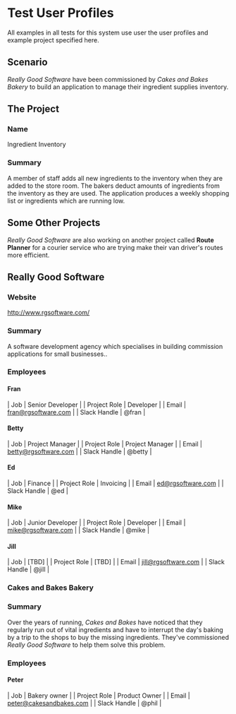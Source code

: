 # Test User Profiles

All examples in all tests for this system use user the user profiles and example
project specified here.

## Scenario

*Really Good Software* have been commissioned by *Cakes and Bakes Bakery* to
build an application to manage their ingredient supplies inventory.

## The Project

### Name
Ingredient Inventory

### Summary
A member of staff adds all new ingredients to the inventory when they are added
to the store room. The bakers deduct amounts of ingredients from the inventory
as they are used. The application produces a weekly shopping list or
ingredients which are running low.

## Some Other Projects

*Really Good Software* are also working on another project called **Route
Planner** for a courier service who are trying make their van driver's routes
more efficient.

## Really Good Software

### Website
http://www.rgsoftware.com/

### Summary
A software development agency which specialises in building commission
applications for small businesses..

### Employees

#### Fran
| Job          | Senior Developer    |
| Project Role | Developer           |
| Email        | fran@rgsoftware.com |
| Slack Handle | @fran               |

#### Betty
| Job          | Project Manager      |
| Project Role | Project Manager      |
| Email        | betty@rgsoftware.com |
| Slack Handle | @betty               |

#### Ed
| Job          | Finance           |
| Project Role | Invoicing         |
| Email        | ed@rgsoftware.com |
| Slack Handle | @ed               |

#### Mike
| Job          | Junior Developer    |
| Project Role | Developer           |
| Email        | mike@rgsoftware.com |
| Slack Handle | @mike               |

#### Jill
| Job          | [TBD]               |
| Project Role | [TBD]               |
| Email        | jill@rgsoftware.com |
| Slack Handle | @jill               |

### Cakes and Bakes Bakery

### Summary
Over the years of running, *Cakes and Bakes* have noticed that they regularly
run out of vital ingredients and have to interrupt the day's baking by a trip
to the shops to buy the missing ingredients. They've commissioned *Really Good
Software* to help them solve this problem.

### Employees

#### Peter
| Job          | Bakery owner            |
| Project Role | Product Owner           |
| Email        | peter@cakesandbakes.com |
| Slack Handle | @phil                   |
